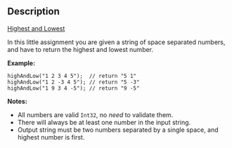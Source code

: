 ## Description

[Highest and Lowest](https://www.codewars.com/kata/highest-and-lowest)

In this little assignment you are given a string of space separated numbers, and have to return the highest and lowest number.

**Example:**
```
highAndLow("1 2 3 4 5");  // return "5 1"
highAndLow("1 2 -3 4 5"); // return "5 -3"
highAndLow("1 9 3 4 -5"); // return "9 -5"
```

**Notes:** 
- All numbers are valid `Int32`, no *need* to validate them.
- There will always be at least one number in the input string.
- Output string must be two numbers separated by a single space, and highest number is first.